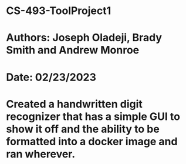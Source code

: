 # CS-493-ToolProject1
# Authors: Joseph Oladeji, Brady Smith and Andrew Monroe
# Date: 02/23/2023
#
# Created a handwritten digit recognizer that has a simple GUI to show it off and the ability to be formatted into a docker image and ran wherever.
